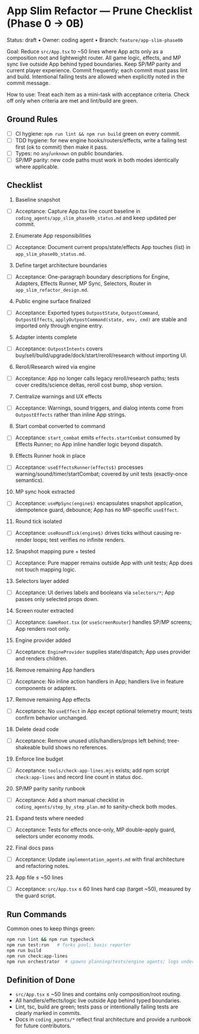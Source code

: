 # App Slim Refactor — Prune Checklist (Phase 0 → 0B)

Status: draft • Owner: coding agent • Branch: `feature/app-slim-phase0b`

Goal: Reduce `src/App.tsx` to ~50 lines where App acts only as a composition root and lightweight router. All game logic, effects, and MP sync live outside App behind typed boundaries. Keep SP/MP parity and current player experience. Commit frequently; each commit must pass lint and build. Intentional failing tests are allowed when explicitly noted in the commit message.

How to use: Treat each item as a mini-task with acceptance criteria. Check off only when criteria are met and lint/build are green.

## Ground Rules

- [ ] CI hygiene: `npm run lint && npm run build` green on every commit.
- [ ] TDD hygiene: for new engine hooks/routers/effects, write a failing test first (ok to commit) then make it pass.
- [ ] Types: no `any`/`unknown` on public boundaries.
- [ ] SP/MP parity: new code paths must work in both modes identically where applicable.

## Checklist

1) Baseline snapshot
- [ ] Acceptance: Capture App.tsx line count baseline in `coding_agents/app_slim_phase0b_status.md` and keep updated per commit.

2) Enumerate App responsibilities
- [ ] Acceptance: Document current props/state/effects App touches (list) in `app_slim_phase0b_status.md`.

3) Define target architecture boundaries
- [ ] Acceptance: One-paragraph boundary descriptions for Engine, Adapters, Effects Runner, MP Sync, Selectors, Router in `app_slim_refactor_design.md`.

4) Public engine surface finalized
- [ ] Acceptance: Exported types `OutpostState`, `OutpostCommand`, `OutpostEffects`, `applyOutpostCommand(state, env, cmd)` are stable and imported only through engine entry.

5) Adapter intents complete
- [ ] Acceptance: `OutpostIntents` covers buy/sell/build/upgrade/dock/start/reroll/research without importing UI.

6) Reroll/Research wired via engine
- [ ] Acceptance: App no longer calls legacy reroll/research paths; tests cover credits/science deltas, reroll cost bump, shop version.

7) Centralize warnings and UX effects
- [ ] Acceptance: Warnings, sound triggers, and dialog intents come from `OutpostEffects` rather than inline App strings.

8) Start combat converted to command
- [ ] Acceptance: `start_combat` emits `effects.startCombat` consumed by Effects Runner; no App inline handler logic beyond dispatch.

9) Effects Runner hook in place
- [ ] Acceptance: `useEffectsRunner(effects$)` processes warning/sound/timer/startCombat; covered by unit tests (exactly-once semantics).

10) MP sync hook extracted
- [ ] Acceptance: `useMpSync(engine$)` encapsulates snapshot application, idempotence guard, debounce; App has no MP-specific `useEffect`.

11) Round tick isolated
- [ ] Acceptance: `useRoundTick(engine$)` drives ticks without causing re-render loops; test verifies no infinite renders.

12) Snapshot mapping pure + tested
- [ ] Acceptance: Pure mapper remains outside App with unit tests; App does not touch mapping logic.

13) Selectors layer added
- [ ] Acceptance: UI derives labels and booleans via `selectors/*`; App passes only selected props down.

14) Screen router extracted
- [ ] Acceptance: `GameRoot.tsx` (or `useScreenRouter`) handles SP/MP screens; App renders root only.

15) Engine provider added
- [ ] Acceptance: `EngineProvider` supplies state/dispatch; App uses provider and renders children.

16) Remove remaining App handlers
- [ ] Acceptance: No inline action handlers in App; handlers live in feature components or adapters.

17) Remove remaining App effects
- [ ] Acceptance: No `useEffect` in App except optional telemetry mount; tests confirm behavior unchanged.

18) Delete dead code
- [ ] Acceptance: Remove unused utils/handlers/props left behind; tree-shakeable build shows no references.

19) Enforce line budget
- [ ] Acceptance: `tools/check-app-lines.mjs` exists; add npm script `check:app-lines` and record line count in status doc.

20) SP/MP parity sanity runbook
- [ ] Acceptance: Add a short manual checklist in `coding_agents/step_by_step_plan.md` to sanity-check both modes.

21) Expand tests where needed
- [ ] Acceptance: Tests for effects once-only, MP double-apply guard, selectors under economy mods.

22) Final docs pass
- [ ] Acceptance: Update `implementation_agents.md` with final architecture and refactoring notes.

23) App file ≤ ~50 lines
- [ ] Acceptance: `src/App.tsx` ≤ 60 lines hard cap (target ~50), measured by the guard script.

## Run Commands

Common ones to keep things green:

```bash
npm run lint && npm run typecheck
npm run test:run   # forks pool; basic reporter
npm run build
npm run check:app-lines
npm run orchestrator  # spawns planning/tests/engine agents; logs under coding_agents/logs/
```

## Definition of Done

- `src/App.tsx` ≤ ~50 lines and contains only composition/root routing.
- All handlers/effects/logic live outside App behind typed boundaries.
- Lint, tsc, build are green; tests pass or intentionally failing tests are clearly marked in commits.
- Docs in `coding_agents/*` reflect final architecture and provide a runbook for future contributors.
